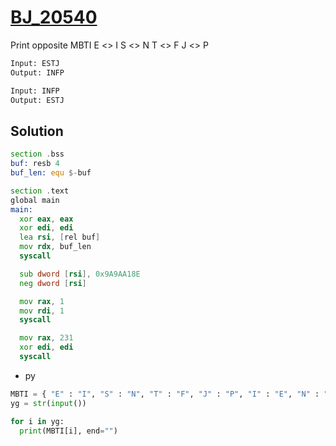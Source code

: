 # [BJ_20540](https://acmicpc.net/problem/20540)

Print opposite MBTI
  E <> I
  S <> N
  T <> F
  J <> P

```txt
Input: ESTJ
Output: INFP

Input: INFP
Output: ESTJ
```

## Solution

```asm
section .bss
buf: resb 4
buf_len: equ $-buf

section .text
global main
main:
  xor eax, eax
  xor edi, edi
  lea rsi, [rel buf]
  mov rdx, buf_len
  syscall

  sub dword [rsi], 0x9A9AA18E
  neg dword [rsi]

  mov rax, 1
  mov rdi, 1
  syscall

  mov rax, 231
  xor edi, edi
  syscall
```

* py

```py
MBTI = { "E" : "I", "S" : "N", "T" : "F", "J" : "P", "I" : "E", "N" : "S", "F" : "T", "P" : "J" }
yg = str(input())

for i in yg:
  print(MBTI[i], end="")
```
